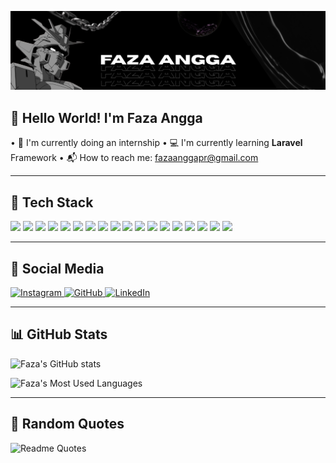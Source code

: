 ![Faza Angga](img/Banner.png)

## 👋 Hello World! I'm Faza Angga
 
<div align="left">

• 🏢 I'm currently doing an internship
•	💻 I'm currently learning **Laravel** Framework
•	📬 How to reach me: fazaanggapr@gmail.com

</div>

---

## 🧰 Tech Stack

<div align="left">

<img src="https://img.shields.io/badge/HTML5-E34F26?style=for-the-badge&logo=html5&logoColor=white" />
<img src="https://img.shields.io/badge/CSS3-1572B6?style=for-the-badge&logo=css3&logoColor=white" />
<img src="https://img.shields.io/badge/JavaScript-323330?style=for-the-badge&logo=javascript&logoColor=F7DF1E" />
<img src="https://img.shields.io/badge/PHP-777BB4?style=for-the-badge&logo=php&logoColor=white" />
<img src="https://img.shields.io/badge/Laravel-FF2D20?style=for-the-badge&logo=laravel&logoColor=white" />
<img src="https://img.shields.io/badge/Figma-F24E1E?style=for-the-badge&logo=figma&logoColor=white" />
<img src="https://img.shields.io/badge/Bootstrap-563D7C?style=for-the-badge&logo=bootstrap&logoColor=white" />
<img src="https://img.shields.io/badge/Node%20js-339933?style=for-the-badge&logo=nodedotjs&logoColor=white" />
<img src="https://img.shields.io/badge/React-20232A?style=for-the-badge&logo=react&logoColor=61DAFB" />
<img src="https://img.shields.io/badge/Tailwind_CSS-38B2AC?style=for-the-badge&logo=tailwind-css&logoColor=white" />
<img src="https://img.shields.io/badge/Windows-0078D6?style=for-the-badge&logo=windows&logoColor=white" />
<img src="https://img.shields.io/badge/Visual_Studio_Code-4E49EE?style=for-the-badge&logo=visual%20studio%20code&logoColor=white" />
<img src="https://img.shields.io/badge/W3Schools-04AA6D?style=for-the-badge&logo=W3Schools&logoColor=white" />
<img src="https://img.shields.io/badge/powershell-4D4D4D?style=for-the-badge&logo=powershell&logoColor=white" />
<img src="https://img.shields.io/badge/GIT-E44C30?style=for-the-badge&logo=git&logoColor=white" />
<img src="https://img.shields.io/badge/Vercel-000000?style=for-the-badge&logo=vercel&logoColor=white" />
<img src="https://img.shields.io/badge/ChatGPT-74aa9c?style=for-the-badge&logo=openai&logoColor=white" />
<img src="https://img.shields.io/badge/YouTube-FF0000?style=for-the-badge&logo=youtube&logoColor=white">

</div>

---

## 📱 Social Media 

<div align="left">

  <a href="https://instagram.com/fazaanggapr">
    <img src="https://img.shields.io/badge/Instagram-E4405F?style=for-the-badge&logo=instagram&logoColor=white" alt="Instagram"/>
  </a>

  <a href="https://github.com/fazaanggapr">
    <img src="https://img.shields.io/badge/GitHub-100000?style=for-the-badge&logo=github&logoColor=white" alt="GitHub"/>
  </a>

  <a href="https://linkedin.com/in/fazaanggapr">
    <img src="https://img.shields.io/badge/LinkedIn-0077B5?style=for-the-badge&logo=linkedin&logoColor=white" alt="LinkedIn" />
  </a>

</div>



---

## 📊 GitHub Stats

![Faza's GitHub stats](https://github-readme-stats.vercel.app/api?username=fazaanggapr&show_icons=true&theme=dark&rank_icon=github&hide_border=false)

![Faza's Most Used Languages](https://github-readme-stats.vercel.app/api/top-langs/?username=fazaanggapr&layout=compact&theme=dark&hide_border=false)

---

## 💬 Random Quotes

![Readme Quotes](https://quotes-github-readme.vercel.app/api?type=horizontal&theme=dark)

###
